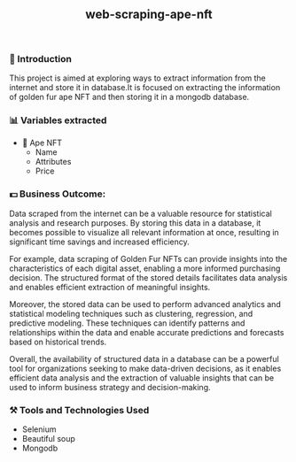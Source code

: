<h2 align="center">web-scraping-ape-nft</h2>


<br>
<h3> 🧐 Introduction</h3>
    This project is aimed at exploring ways to extract information from the internet and store it in database.It is focused on extracting the information of golden fur ape NFT and then storing it in a mongodb database.

</br>

### 📊 Variables extracted
- 🦧 Ape NFT
    - Name
    - Attributes
    - Price

### 💵 Business Outcome:

Data scraped from the internet can be a valuable resource for statistical analysis and research purposes. By storing this data in a database, it becomes possible to visualize all relevant information at once, resulting in significant time savings and increased efficiency.

For example, data scraping of Golden Fur NFTs can provide insights into the characteristics of each digital asset, enabling a more informed purchasing decision. The structured format of the stored details facilitates data analysis and enables efficient extraction of meaningful insights.

Moreover, the stored data can be used to perform advanced analytics and statistical modeling techniques such as clustering, regression, and predictive modeling. These techniques can identify patterns and relationships within the data and enable accurate predictions and forecasts based on historical trends.

Overall, the availability of structured data in a database can be a powerful tool for organizations seeking to make data-driven decisions, as it enables efficient data analysis and the extraction of valuable insights that can be used to inform business strategy and decision-making.

### ⚒️ Tools and Technologies Used
- Selenium
- Beautiful soup
- Mongodb




